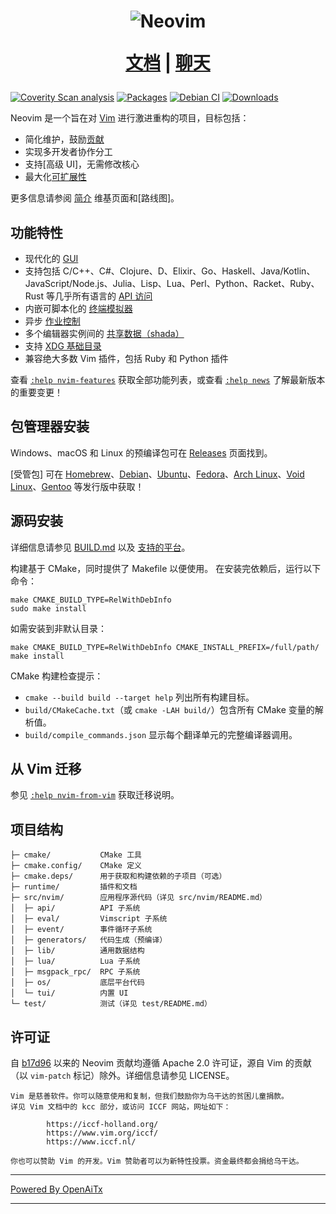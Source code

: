 <h1 align="center">
  <img src="https://raw.githubusercontent.com/neovim/neovim.github.io/master/logos/neovim-logo-300x87.png" alt="Neovim">

  <a href="https://neovim.io/doc/">文档</a> |
  <a href="https://app.element.io/#/room/#neovim:matrix.org">聊天</a>
</h1>

[![Coverity Scan analysis](https://scan.coverity.com/projects/2227/badge.svg)](https://scan.coverity.com/projects/2227)
[![Packages](https://repology.org/badge/tiny-repos/neovim.svg)](https://repology.org/metapackage/neovim)
[![Debian CI](https://badges.debian.net/badges/debian/testing/neovim/version.svg)](https://buildd.debian.org/neovim)
[![Downloads](https://img.shields.io/github/downloads/neovim/neovim/total.svg?maxAge=2592001)](https://github.com/neovim/neovim/releases/)

Neovim 是一个旨在对 [Vim](https://www.vim.org/) 进行激进重构的项目，目标包括：

- 简化维护，鼓励[贡献](CONTRIBUTING.md)
- 实现多开发者协作分工
- 支持[高级 UI]，无需修改核心
- 最大化[可扩展性](https://neovim.io/doc/user/ui.html)

更多信息请参阅 [简介](https://github.com/neovim/neovim/wiki/Introduction) 维基页面和[路线图]。

功能特性
--------

- 现代化的 [GUI](https://github.com/neovim/neovim/wiki/Related-projects#gui)
- 支持包括 C/C++、C#、Clojure、D、Elixir、Go、Haskell、Java/Kotlin、JavaScript/Node.js、Julia、Lisp、Lua、Perl、Python、Racket、Ruby、Rust 等几乎所有语言的 [API 访问](https://github.com/neovim/neovim/wiki/Related-projects#api-clients)
- 内嵌可脚本化的 [终端模拟器](https://neovim.io/doc/user/terminal.html)
- 异步 [作业控制](https://github.com/neovim/neovim/pull/2247)
- 多个编辑器实例间的 [共享数据（shada）](https://github.com/neovim/neovim/pull/2506)
- 支持 [XDG 基础目录](https://github.com/neovim/neovim/pull/3470)
- 兼容绝大多数 Vim 插件，包括 Ruby 和 Python 插件

查看 [`:help nvim-features`][nvim-features] 获取全部功能列表，或查看 [`:help news`][nvim-news] 了解最新版本的重要变更！

包管理器安装
--------------------

Windows、macOS 和 Linux 的预编译包可在
[Releases](https://github.com/neovim/neovim/releases/) 页面找到。

[受管包] 可在 [Homebrew]、[Debian]、[Ubuntu]、[Fedora]、[Arch Linux]、[Void Linux]、[Gentoo] 等发行版中获取！

源码安装
-------------------

详细信息请参见 [BUILD.md](./BUILD.md) 以及 [支持的平台](https://neovim.io/doc/user/support.html#supported-platforms)。

构建基于 CMake，同时提供了 Makefile 以便使用。
在安装完依赖后，运行以下命令：

    make CMAKE_BUILD_TYPE=RelWithDebInfo
    sudo make install

如需安装到非默认目录：

    make CMAKE_BUILD_TYPE=RelWithDebInfo CMAKE_INSTALL_PREFIX=/full/path/
    make install

CMake 构建检查提示：

- `cmake --build build --target help` 列出所有构建目标。
- `build/CMakeCache.txt`（或 `cmake -LAH build/`）包含所有 CMake 变量的解析值。
- `build/compile_commands.json` 显示每个翻译单元的完整编译器调用。

从 Vim 迁移
--------------------

参见 [`:help nvim-from-vim`](https://neovim.io/doc/user/nvim.html#nvim-from-vim) 获取迁移说明。

项目结构
--------------

    ├─ cmake/           CMake 工具
    ├─ cmake.config/    CMake 定义
    ├─ cmake.deps/      用于获取和构建依赖的子项目（可选）
    ├─ runtime/         插件和文档
    ├─ src/nvim/        应用程序源代码（详见 src/nvim/README.md）
    │  ├─ api/          API 子系统
    │  ├─ eval/         Vimscript 子系统
    │  ├─ event/        事件循环子系统
    │  ├─ generators/   代码生成（预编译）
    │  ├─ lib/          通用数据结构
    │  ├─ lua/          Lua 子系统
    │  ├─ msgpack_rpc/  RPC 子系统
    │  ├─ os/           底层平台代码
    │  └─ tui/          内置 UI
    └─ test/            测试（详见 test/README.md）

许可证
-------

自 [b17d96][license-commit] 以来的 Neovim 贡献均遵循 Apache 2.0 许可证，源自 Vim 的贡献（以 `vim-patch` 标记）除外。详细信息请参见 LICENSE。

    Vim 是慈善软件。你可以随意使用和复制，但我们鼓励你为乌干达的贫困儿童捐款。
    详见 Vim 文档中的 kcc 部分，或访问 ICCF 网站，网址如下：

            https://iccf-holland.org/
            https://www.vim.org/iccf/
            https://www.iccf.nl/

    你也可以赞助 Vim 的开发。Vim 赞助者可以为新特性投票。资金最终都会捐给乌干达。

[license-commit]: https://github.com/neovim/neovim/commit/b17d9691a24099c9210289f16afb1a498a89d803
[nvim-features]: https://neovim.io/doc/user/vim_diff.html#nvim-features
[nvim-news]: https://neovim.io/doc/user/news.html
[Roadmap]: https://neovim.io/roadmap/
[advanced UIs]: https://github.com/neovim/neovim/wiki/Related-projects#gui
[Managed packages]: ./INSTALL.md#install-from-package
[Debian]: https://packages.debian.org/testing/neovim
[Ubuntu]: https://packages.ubuntu.com/search?keywords=neovim
[Fedora]: https://packages.fedoraproject.org/pkgs/neovim/neovim/
[Arch Linux]: https://www.archlinux.org/packages/?q=neovim
[Void Linux]: https://voidlinux.org/packages/?arch=x86_64&q=neovim
[Gentoo]: https://packages.gentoo.org/packages/app-editors/neovim
[Homebrew]: https://formulae.brew.sh/formula/neovim

<!-- vim: set tw=80: -->

---

[Powered By OpenAiTx](https://github.com/OpenAiTx/OpenAiTx)

---
